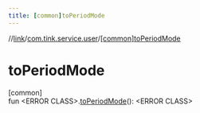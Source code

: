 ```yaml
---
title: [common]toPeriodMode
---
```

//[link](../../index.html)/[com.tink.service.user](index.html)/[[common]toPeriodMode]([common]to-period-mode.html)



# toPeriodMode



[common]\
fun &lt;ERROR CLASS&gt;.[toPeriodMode]([common]to-period-mode.html)(): &lt;ERROR CLASS&gt;





